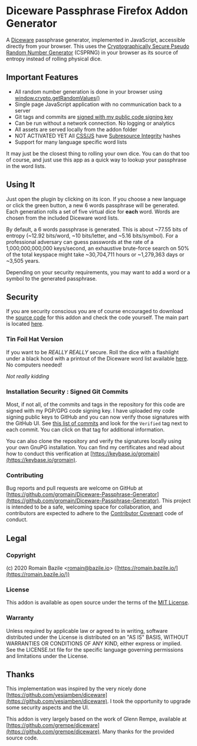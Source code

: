 # Diceware Passphrase Firefox Addon Generator

A [Diceware](http://world.std.com/~reinhold/diceware.html) passphrase generator,
implemented in JavaScript, accessible directly from your browser.
This uses the
[Cryptographically Secure Pseudo Random Number Generator](https://en.wikipedia.org/wiki/Cryptographically_secure_pseudorandom_number_generator)
(CSPRNG) in your browser as its source of entropy instead of rolling physical dice.

## Important Features

* All random number generation is done in your browser using [window.crypto.getRandomValues()](https://developer.mozilla.org/en-US/docs/Web/API/RandomSource/getRandomValues)
* Single page JavaScript application with no communication back to a server
* Git tags and commits are [signed with my public code signing key](https://keybase.io/gromain)
* Can be run without a network connection. No logging or analytics
* All assets are served locally from the addon folder
* NOT ACTIVATED YET All [CSS/JS](https://sritest.io/#report/e0d1efa0-cc91-46d9-9450-8669cfe3bfe2) have [Subresource Integrity](https://developer.mozilla.org/en-US/docs/Web/Security/Subresource_Integrity) hashes
* Support for many language specific word lists

It may just be the closest thing to rolling your own dice. You can do that too
of course, and just use this app as a quick way to lookup your passphrase
in the word lists.

## Using It

Just open the plugin by clicking on its icon.
If you choose a new language or click the green button, a new 6 words passphrase will be generated.
Each generation rolls a set of five virtual dice for **each** word. Words are
chosen from the included Diceware word lists.

By default, a 6 words passphrase is generated. This is about ~77.55 bits of entropy
(~12.92 bits/word, ~10 bits/letter, and ~5.16 bits/symbol).
For a professional adversary can guess passwords at the rate of a 1,000,000,000,000 keys/second,
an exhaustive brute-force search on 50% of the total keyspace might take ~30,704,711
hours or ~1,279,363 days or ~3,505 years.

Depending on your security requirements, you may want to add a word or a symbol to the generated passphrase.

## Security

If you are security conscious you are of course encouraged to download
the [source code](https://github.com/gromain/Diceware-Passphrase-Generator) for
this addon and check the code yourself. The main part is located [here](https://github.com/gromain/Diceware-Passphrase-Generator/blob/master/index.js#L35).

### Tin Foil Hat Version
If you want to be *REALLY REALLY* secure. Roll the dice with a flashlight under
a black hood with a printout of the Diceware word list available [here](http://world.std.com/~reinhold/diceware.html). No computers needed!

*Not really kidding*

### Installation Security : Signed Git Commits

Most, if not all, of the commits and tags in the repository for this code are
signed with my PGP/GPG code signing key. I have uploaded my code signing public
keys to GitHub and you can now verify those signatures with the GitHub UI.
See [this list of commits](https://github.com/gromain/Diceware-Passphrase-Generator/commits/master)
and look for the `Verified` tag next to each commit. You can click on that tag
for additional information.

You can also clone the repository and verify the signatures locally using your
own GnuPG installation. You can find my certificates and read about how to conduct
this verification at [https://keybase.io/gromain](https://keybase.io/gromain).

### Contributing

Bug reports and pull requests are welcome on GitHub
at [https://github.com/gromain/Diceware-Passphrase-Generator](https://github.com/gromain/Diceware-Passphrase-Generator). This
project is intended to be a safe, welcoming space for collaboration, and contributors
are expected to adhere to the [Contributor Covenant](http://contributor-covenant.org) code of conduct.

## Legal

### Copyright

(c) 2020 Romain Bazile <[romain@bazile.io](mailto:romain@bazile.io)> ([https://romain.bazile.io/](https://romain.bazile.io/))

### License

This addon is available as open source under the terms of
the [MIT License](http://opensource.org/licenses/MIT).

### Warranty

Unless required by applicable law or agreed to in writing,
software distributed under the License is distributed on an
"AS IS" BASIS, WITHOUT WARRANTIES OR CONDITIONS OF ANY KIND,
either express or implied. See the LICENSE.txt file for the
specific language governing permissions and limitations under
the License.

## Thanks

This implementation was inspired by the very nicely done [https://github.com/yesiamben/diceware](https://github.com/yesiamben/diceware).
I took the opportunity to upgrade some security aspects and the UI.

This addon is very largely based on the work of Glenn Rempe, available at [https://github.com/grempe/diceware](https://github.com/grempe/diceware). Many thanks for the provided source code.
